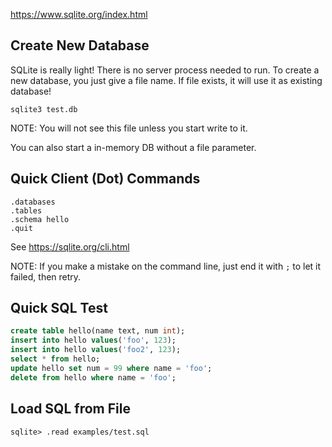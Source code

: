 https://www.sqlite.org/index.html

## Create New Database

SQLite is really light! There is no server process needed to run. To create a new database, you just give a file name. If file exists, it will use it as existing database!

    sqlite3 test.db

NOTE: You will not see this file unless you start write to it.

You can also start a in-memory DB without a file parameter.

## Quick Client (Dot) Commands

```
.databases
.tables
.schema hello
.quit
```

See https://sqlite.org/cli.html

NOTE: If you make a mistake on the command line, just end it with `;` to let it failed, then retry.

## Quick SQL Test

```sql
create table hello(name text, num int);
insert into hello values('foo', 123);
insert into hello values('foo2', 123);
select * from hello;
update hello set num = 99 where name = 'foo';
delete from hello where name = 'foo';
```

## Load SQL from File

    sqlite> .read examples/test.sql
